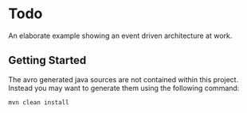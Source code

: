 # Todo
An elaborate example showing an event driven architecture at work.

## Getting Started
The avro generated java sources are not contained within this project. Instead you
may want to generate them using the following command:

```bash
mvn clean install
```